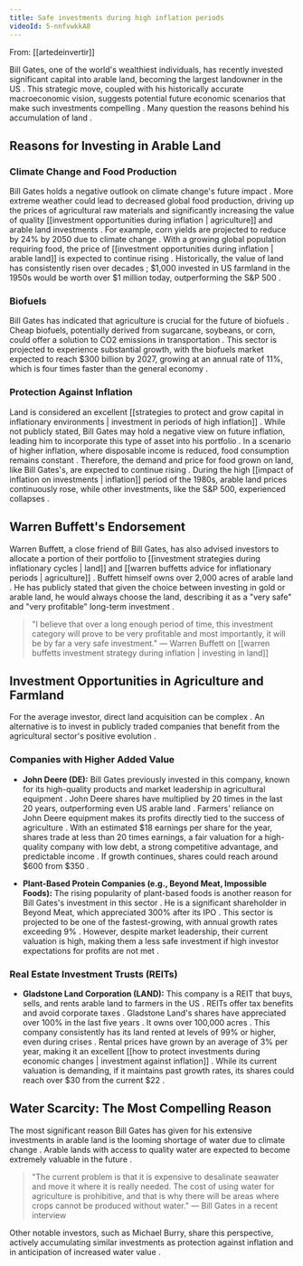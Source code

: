 ```yaml
---
title: Safe investments during high inflation periods
videoId: 5-nnfvwkkA8
---
```


From: [[artedeinvertir]] <br/> 

Bill Gates, one of the world's wealthiest individuals, has recently invested significant capital into arable land, becoming the largest landowner in the US <a class="yt-timestamp" data-t="00:00:13"></a>. This strategic move, coupled with his historically accurate macroeconomic vision, suggests potential future economic scenarios that make such investments compelling <a class="yt-timestamp" data-t="00:01:26"></a>. Many question the reasons behind his accumulation of land <a class="yt-timestamp" data-t="00:00:15"></a>.

## Reasons for Investing in Arable Land

### Climate Change and Food Production
Bill Gates holds a negative outlook on climate change's future impact <a class="yt-timestamp" data-t="00:01:51"></a>. More extreme weather could lead to decreased global food production, driving up the prices of agricultural raw materials and significantly increasing the value of quality [[investment opportunities during inflation | agriculture]] and arable land investments <a class="yt-timestamp" data-t="00:01:55"></a>. For example, corn yields are projected to reduce by 24% by 2050 due to climate change <a class="yt-timestamp" data-t="00:02:14"></a>. With a growing global population requiring food, the price of [[investment opportunities during inflation | arable land]] is expected to continue rising <a class="yt-timestamp" data-t="00:02:21"></a>. Historically, the value of land has consistently risen over decades <a class="yt-timestamp" data-t="00:02:32"></a>; $1,000 invested in US farmland in the 1950s would be worth over $1 million today, outperforming the S&P 500 <a class="yt-timestamp" data-t="00:02:39"></a>.

### Biofuels
Bill Gates has indicated that agriculture is crucial for the future of biofuels <a class="yt-timestamp" data-t="00:02:59"></a>. Cheap biofuels, potentially derived from sugarcane, soybeans, or corn, could offer a solution to CO2 emissions in transportation <a class="yt-timestamp" data-t="00:03:00"></a>. This sector is projected to experience substantial growth, with the biofuels market expected to reach $300 billion by 2027, growing at an annual rate of 11%, which is four times faster than the general economy <a class="yt-timestamp" data-t="00:03:20"></a>.

### Protection Against Inflation
Land is considered an excellent [[strategies to protect and grow capital in inflationary environments | investment in periods of high inflation]] <a class="yt-timestamp" data-t="00:03:47"></a>. While not publicly stated, Bill Gates may hold a negative view on future inflation, leading him to incorporate this type of asset into his portfolio <a class="yt-timestamp" data-t="00:03:50"></a>. In a scenario of higher inflation, where disposable income is reduced, food consumption remains constant <a class="yt-timestamp" data-t="00:04:04"></a>. Therefore, the demand and price for food grown on land, like Bill Gates's, are expected to continue rising <a class="yt-timestamp" data-t="00:04:15"></a>. During the high [[impact of inflation on investments | inflation]] period of the 1980s, arable land prices continuously rose, while other investments, like the S&P 500, experienced collapses <a class="yt-timestamp" data-t="00:04:27"></a>.

## Warren Buffett's Endorsement
Warren Buffett, a close friend of Bill Gates, has also advised investors to allocate a portion of their portfolio to [[investment strategies during inflationary cycles | land]] and [[warren buffetts advice for inflationary periods | agriculture]] <a class="yt-timestamp" data-t="00:04:54"></a>. Buffett himself owns over 2,000 acres of arable land <a class="yt-timestamp" data-t="00:05:11"></a>. He has publicly stated that given the choice between investing in gold or arable land, he would always choose the land, describing it as a "very safe" and "very profitable" long-term investment <a class="yt-timestamp" data-t="00:05:14"></a>.

> "I believe that over a long enough period of time, this investment category will prove to be very profitable and most importantly, it will be by far a very safe investment." <a class="yt-timestamp" data-t="00:05:24"></a>
> — Warren Buffett on [[warren buffetts investment strategy during inflation | investing in land]]

## Investment Opportunities in Agriculture and Farmland

For the average investor, direct land acquisition can be complex <a class="yt-timestamp" data-t="00:06:20"></a>. An alternative is to invest in publicly traded companies that benefit from the agricultural sector's positive evolution <a class="yt-timestamp" data-t="00:06:31"></a>.

### Companies with Higher Added Value

*   **John Deere (DE):** Bill Gates previously invested in this company, known for its high-quality products and market leadership in agricultural equipment <a class="yt-timestamp" data-t="00:06:58"></a>. John Deere shares have multiplied by 20 times in the last 20 years, outperforming even US arable land <a class="yt-timestamp" data-t="00:07:13"></a>. Farmers' reliance on John Deere equipment makes its profits directly tied to the success of agriculture <a class="yt-timestamp" data-t="00:07:27"></a>. With an estimated $18 earnings per share for the year, shares trade at less than 20 times earnings, a fair valuation for a high-quality company with low debt, a strong competitive advantage, and predictable income <a class="yt-timestamp" data-t="00:07:38"></a>. If growth continues, shares could reach around $600 from $350 <a class="yt-timestamp" data-t="00:07:51"></a>.

*   **Plant-Based Protein Companies (e.g., Beyond Meat, Impossible Foods):** The rising popularity of plant-based foods is another reason for Bill Gates's investment in this sector <a class="yt-timestamp" data-t="00:08:12"></a>. He is a significant shareholder in Beyond Meat, which appreciated 300% after its IPO <a class="yt-timestamp" data-t="00:08:22"></a>. This sector is projected to be one of the fastest-growing, with annual growth rates exceeding 9% <a class="yt-timestamp" data-t="00:08:30"></a>. However, despite market leadership, their current valuation is high, making them a less safe investment if high investor expectations for profits are not met <a class="yt-timestamp" data-t="00:08:47"></a>.

### Real Estate Investment Trusts (REITs)

*   **Gladstone Land Corporation (LAND):** This company is a REIT that buys, sells, and rents arable land to farmers in the US <a class="yt-timestamp" data-t="00:09:10"></a>. REITs offer tax benefits and avoid corporate taxes <a class="yt-timestamp" data-t="00:09:28"></a>. Gladstone Land's shares have appreciated over 100% in the last five years <a class="yt-timestamp" data-t="00:09:39"></a>. It owns over 100,000 acres <a class="yt-timestamp" data-t="00:09:42"></a>. This company consistently has its land rented at levels of 99% or higher, even during crises <a class="yt-timestamp" data-t="00:10:00"></a>. Rental prices have grown by an average of 3% per year, making it an excellent [[how to protect investments during economic changes | investment against inflation]] <a class="yt-timestamp" data-t="00:10:07"></a>. While its current valuation is demanding, if it maintains past growth rates, its shares could reach over $30 from the current $22 <a class="yt-timestamp" data-t="00:10:36"></a>.

## Water Scarcity: The Most Compelling Reason

The most significant reason Bill Gates has given for his extensive investments in arable land is the looming shortage of water due to climate change <a class="yt-timestamp" data-t="00:11:00"></a>. Arable lands with access to quality water are expected to become extremely valuable in the future <a class="yt-timestamp" data-t="00:11:08"></a>.

> "The current problem is that it is expensive to desalinate seawater and move it where it is really needed. The cost of using water for agriculture is prohibitive, and that is why there will be areas where crops cannot be produced without water." <a class="yt-timestamp" data-t="00:11:16"></a>
> — Bill Gates in a recent interview

Other notable investors, such as Michael Burry, share this perspective, actively accumulating similar investments as protection against inflation and in anticipation of increased water value <a class="yt-timestamp" data-t="00:11:34"></a>.